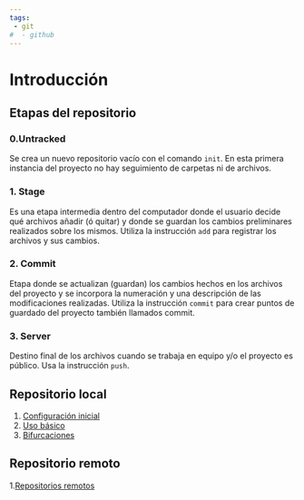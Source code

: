 ```yaml
---
tags:
 - git
#  - github
---
```


# Introducción

## Etapas del repositorio 


### 0.Untracked
Se crea un nuevo repositorio vacío con el comando `init`.
En esta primera instancia del proyecto no hay seguimiento de carpetas ni de archivos.


### 1. Stage
Es una etapa intermedia dentro del computador donde el usuario decide qué archivos añadir (ó quitar) y donde se guardan los cambios preliminares realizados sobre los mismos. Utiliza la instrucción `add` para registrar los archivos y sus cambios.

### 2. Commit
Etapa donde se actualizan (guardan) los cambios hechos en los archivos del proyecto y se incorpora la numeración y una descripción de las modificaciones realizadas. Utiliza la instrucción `commit` para crear puntos de guardado del proyecto también llamados commit.

### 3. Server
Destino final de los archivos cuando se trabaja en equipo y/o el proyecto es público. Usa la instrucción `push`.



## Repositorio local

1. [Configuración inicial](git/configuracion_inicial.md)
2. [Uso básico](git/uso_basico.md)
3. [Bifurcaciones](git/bifurcaciones.md)


## Repositorio remoto

1.[Repositorios remotos](git/repositorio_remoto.md)


